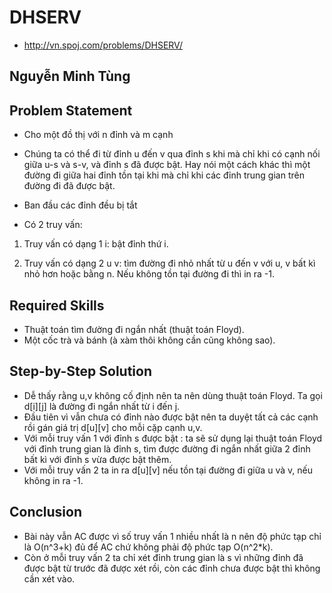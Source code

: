 # DHSERV 
* http://vn.spoj.com/problems/DHSERV/


## Nguyễn Minh Tùng

## Problem Statement
* Cho một đồ thị với n đỉnh và m cạnh

* Chúng ta có thể đi từ đỉnh u đến v qua đỉnh s khi mà chỉ khi có cạnh nối giữa u-s và s-v, và đỉnh s đã được bật. Hay nói một cách khác thì một đường đi giữa hai đỉnh tồn tại khi mà chỉ khi các đỉnh trung gian trên đường đi đã được bật.

* Ban đầu các đỉnh đều bị tắt
* Có 2 truy vấn:

 1. Truy vấn có dạng 1 i: bật đỉnh thứ i. 

 2. Truy vấn có dạng 2 u v: tìm đường đi nhỏ nhất từ u đến v với u, v bất kì nhỏ hơn hoặc bằng n. Nếu không tồn tại đường đi thì in ra -1.

## Required Skills
* Thuật toán tìm đường đi ngắn nhất (thuật toán Floyd).
* Một cốc trà và bánh (à xàm thôi không cần cũng không sao).

## Step-by-Step Solution
* Dễ thấy rằng u,v không cố định nên ta nên dùng thuật toán Floyd. Ta gọi d[i][j] là đường đi ngắn nhất từ i đến j.
* Đầu tiên vì vẫn chưa có đỉnh nào được bật nên ta duyệt tất cả các cạnh rồi gán giá trị d[u][v] cho mỗi cặp cạnh u,v.
* Với mỗi truy vấn 1 với đỉnh s được bật : ta sẽ sử dụng lại thuật toán Floyd với đỉnh trung gian là đỉnh s, tìm được đường đi ngắn nhất giữa 2 đỉnh bất kì với đỉnh s vừa được bật thêm.
* Với mỗi truy vấn 2 ta in ra d[u][v] nếu tồn tại đường đi giữa u và v, nếu không in ra -1.

## Conclusion
* Bài này vẫn AC được vì số truy vấn 1 nhiều nhất là n nên độ phức tạp chỉ là O(n^3+k) đủ để AC chứ không phải độ phức tạp O(n^2*k).
* Còn ở mỗi truy vấn 2 ta chỉ xét đỉnh trung gian là s vì những đỉnh đã được bật từ trước đã được xét rồi, còn các đỉnh chưa được bật thì không cần xét vào. 
